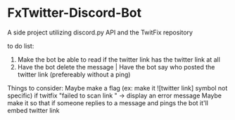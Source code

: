 # FxTwitter-Discord-Bot
A side project utilizing discord.py API and the TwitFix repository


 to do list: 
1) Make the bot be able to read if the twitter link has the twitter link at all
2) Have the bot delete the message
  | Have the bot say who posted the twitter link (prefereably without a ping)


 Things to consider:
 Maybe make a flag (ex: make it ![twitter link] symbol not specific)
 if twitfix "failed to scan link " -> display an error message
 Maybe make it so that if someone replies to a message and pings the bot it'll embed twitter link

